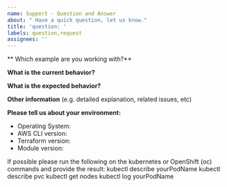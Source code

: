 ```yaml
---
name: Support - Question and Answer
about: " Have a quick question, let us know."
title: 'question: '
labels: question,request
assignees: ''
---
```


** Which example are you working with?**

**What is the current behavior?**

**What is the expected behavior?**

**Other information** (e.g. detailed explanation, related issues,  etc)

**Please tell us about your environment:**

* Operating System:
* AWS CLI version:
* Terraform version:
* Module version:

If possible please run the following on the kubernetes or OpenShift (oc) commands and provide the result:
 kubectl describe yourPodName
 kubectl describe pvc
 kubectl get nodes
 kubectl log yourPodName

